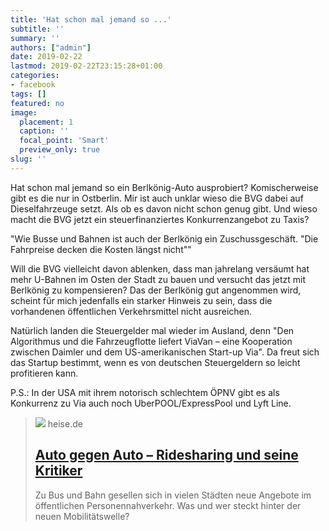```yaml
---
title: 'Hat schon mal jemand so ...'
subtitle: ''
summary: ''
authors: ["admin"]
date: 2019-02-22
lastmod: 2019-02-22T23:15:28+01:00
categories:
- facebook
tags: []
featured: no
image:
  placement: 1
  caption: ''
  focal_point: 'Smart'
  preview_only: true
slug: ''
---
```

Hat schon mal jemand so ein Berlkönig-Auto ausprobiert? Komischerweise gibt es die nur in Ostberlin. Mir ist auch unklar wieso die BVG dabei auf Dieselfahrzeuge setzt. Als ob es davon nicht schon genug gibt. Und wieso macht die BVG jetzt ein steuerfinanziertes Konkurrenzangebot zu Taxis?

"Wie Busse und Bahnen ist auch der Berlkönig ein Zuschussgeschäft. "Die Fahrpreise decken die Kosten längst nicht""

Will die BVG vielleicht davon ablenken, dass man jahrelang versäumt hat mehr U-Bahnen im Osten der Stadt zu bauen und versucht das jetzt mit Berlkönig zu kompensieren? Das der Berlkönig gut angenommen wird, scheint für mich jedenfalls ein starker Hinweis zu sein, dass die vorhandenen öffentlichen Verkehrsmittel nicht ausreichen. 

Natürlich landen die Steuergelder mal wieder im Ausland, denn "Den Algorithmus und die Fahrzeugflotte liefert ViaVan – eine Kooperation zwischen Daimler und dem US-amerikanischen Start-up Via". Da freut sich das Startup bestimmt, wenn es von deutschen Steuergeldern so leicht profitieren kann. 

P.S.: In der USA mit ihrem notorisch schlechtem ÖPNV gibt es als Konkurrenz zu Via auch noch UberPOOL/ExpressPool und Lyft Line.
> [![](https://heise.cloudimg.io/bound/1200x1200/q85.png-lossy-85.webp-lossy-85.foil1/_www-heise-de_/imgs/18/2/5/9/2/9/6/5/bk-f3d71080de3dfb4e.jpeg)](https://www.heise.de/newsticker/meldung/Auto-gegen-Auto-Ridesharing-und-seine-Kritiker-4296837.html)
> heise.de
> ## [Auto gegen Auto – Ridesharing und seine Kritiker](https://www.heise.de/newsticker/meldung/Auto-gegen-Auto-Ridesharing-und-seine-Kritiker-4296837.html)
>
>Zu Bus und Bahn gesellen sich in vielen Städten neue Angebote im öffentlichen Personennahverkehr. Was und wer steckt hinter der neuen Mobilitätswelle?

